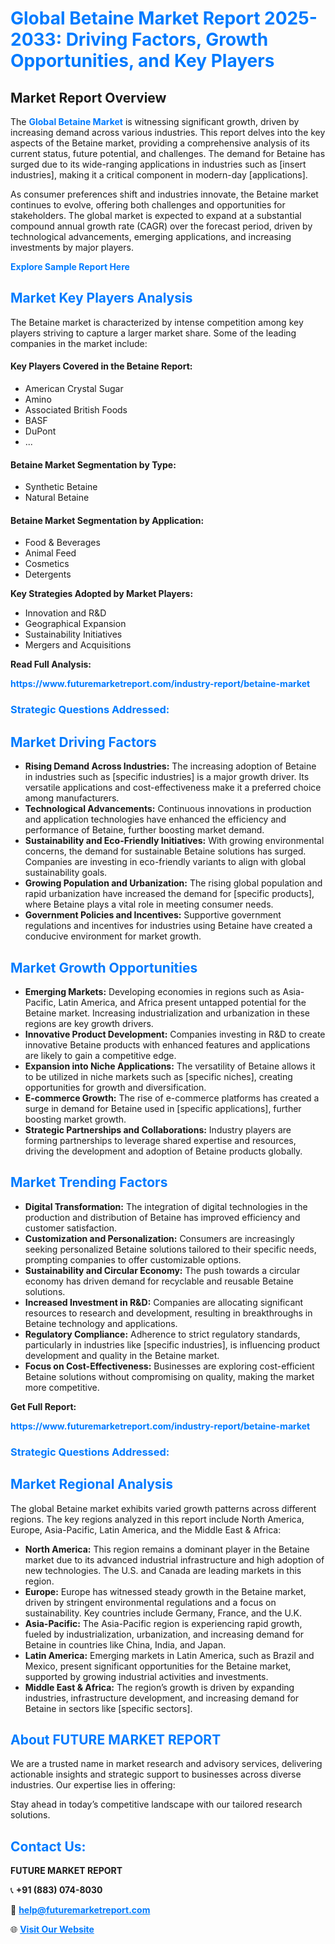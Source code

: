 <h1 style="color: #007BFF;">Global Betaine Market Report 2025-2033: Driving Factors, Growth Opportunities, and Key Players</h1>

<section id="overview">
<h2>Market Report Overview</h2>
<p>The <a href="https://www.futuremarketreport.com/industry-report/betaine-market" style="color: #007BFF; text-decoration: none;"><strong>Global Betaine Market</strong></a> is witnessing significant growth, driven by increasing demand across various industries. This report delves into the key aspects of the Betaine market, providing a comprehensive analysis of its current status, future potential, and challenges. The demand for Betaine has surged due to its wide-ranging applications in industries such as [insert industries], making it a critical component in modern-day [applications].</p>
<p>As consumer preferences shift and industries innovate, the Betaine market continues to evolve, offering both challenges and opportunities for stakeholders. The global market is expected to expand at a substantial compound annual growth rate (CAGR) over the forecast period, driven by technological advancements, emerging applications, and increasing investments by major players.</p>
</section>

<section id="overview">
<p><a href="https://www.futuremarketreport.com/request-sample/reportId=106344" style="color: #007BFF; text-decoration: none;"><strong>Explore Sample Report Here</strong></a></p>
</section>

<section id="key-players">
<h2 style="color: #007BFF;">Market Key Players Analysis</h2>
<p>The Betaine market is characterized by intense competition among key players striving to capture a larger market share. Some of the leading companies in the market include:</p>
<h4>Key Players Covered in the Betaine Report:</h4>
<ul><li>American Crystal Sugar</li><li>Amino</li><li>Associated British Foods</li><li>BASF</li><li>DuPont</li><li>...</li></ul>
<h4>Betaine Market Segmentation by Type:</h4>
<ul><li>Synthetic Betaine</li><li>Natural Betaine</li></ul>

<h4>Betaine Market Segmentation by Application:</h4>
<ul><li>Food &amp; Beverages</li><li>Animal Feed</li><li>Cosmetics</li><li>Detergents</li></ul>
<p><strong>Key Strategies Adopted by Market Players:</strong></p>
<ul>
<li>Innovation and R&D</li>
<li>Geographical Expansion</li>
<li>Sustainability Initiatives</li>
<li>Mergers and Acquisitions</li>
</ul>
</section>

<section>
<p><strong>Read Full Analysis: </strong></p><a href="https://www.futuremarketreport.com/industry-report/betaine-market" style="color: #007BFF; text-decoration: none;"><strong>https://www.futuremarketreport.com/industry-report/betaine-market</strong></a>
<h3 style="color: #007BFF;">Strategic Questions Addressed:</h3>
</section>

<section id="driving-factors">
<h2 style="color: #007BFF;">Market Driving Factors</h2>
<ul>
<li><strong>Rising Demand Across Industries:</strong> The increasing adoption of Betaine in industries such as [specific industries] is a major growth driver. Its versatile applications and cost-effectiveness make it a preferred choice among manufacturers.</li>
<li><strong>Technological Advancements:</strong> Continuous innovations in production and application technologies have enhanced the efficiency and performance of Betaine, further boosting market demand.</li>
<li><strong>Sustainability and Eco-Friendly Initiatives:</strong> With growing environmental concerns, the demand for sustainable Betaine solutions has surged. Companies are investing in eco-friendly variants to align with global sustainability goals.</li>
<li><strong>Growing Population and Urbanization:</strong> The rising global population and rapid urbanization have increased the demand for [specific products], where Betaine plays a vital role in meeting consumer needs.</li>
<li><strong>Government Policies and Incentives:</strong> Supportive government regulations and incentives for industries using Betaine have created a conducive environment for market growth.</li>
</ul>
</section>

<section id="growth-opportunities">
<h2 style="color: #007BFF;">Market Growth Opportunities</h2>
<ul>
<li><strong>Emerging Markets:</strong> Developing economies in regions such as Asia-Pacific, Latin America, and Africa present untapped potential for the Betaine market. Increasing industrialization and urbanization in these regions are key growth drivers.</li>
<li><strong>Innovative Product Development:</strong> Companies investing in R&D to create innovative Betaine products with enhanced features and applications are likely to gain a competitive edge.</li>
<li><strong>Expansion into Niche Applications:</strong> The versatility of Betaine allows it to be utilized in niche markets such as [specific niches], creating opportunities for growth and diversification.</li>
<li><strong>E-commerce Growth:</strong> The rise of e-commerce platforms has created a surge in demand for Betaine used in [specific applications], further boosting market growth.</li>
<li><strong>Strategic Partnerships and Collaborations:</strong> Industry players are forming partnerships to leverage shared expertise and resources, driving the development and adoption of Betaine products globally.</li>
</ul>
</section>

<section id="trending-factors">
<h2 style="color: #007BFF;">Market Trending Factors</h2>
<ul>
<li><strong>Digital Transformation:</strong> The integration of digital technologies in the production and distribution of Betaine has improved efficiency and customer satisfaction.</li>
<li><strong>Customization and Personalization:</strong> Consumers are increasingly seeking personalized Betaine solutions tailored to their specific needs, prompting companies to offer customizable options.</li>
<li><strong>Sustainability and Circular Economy:</strong> The push towards a circular economy has driven demand for recyclable and reusable Betaine solutions.</li>
<li><strong>Increased Investment in R&D:</strong> Companies are allocating significant resources to research and development, resulting in breakthroughs in Betaine technology and applications.</li>
<li><strong>Regulatory Compliance:</strong> Adherence to strict regulatory standards, particularly in industries like [specific industries], is influencing product development and quality in the Betaine market.</li>
<li><strong>Focus on Cost-Effectiveness:</strong> Businesses are exploring cost-efficient Betaine solutions without compromising on quality, making the market more competitive.</li>
</ul>
</section>

<section>
<p><strong>Get Full Report: </strong></p><a href="https://www.futuremarketreport.com/industry-report/betaine-market" style="color: #007BFF; text-decoration: none;"><strong>https://www.futuremarketreport.com/industry-report/betaine-market</strong></a>
<h3 style="color: #007BFF;">Strategic Questions Addressed:</h3>
</section>


<section id="regional-analysis">
<h2 style="color: #007BFF;">Market Regional Analysis</h2>
<p>The global Betaine market exhibits varied growth patterns across different regions. The key regions analyzed in this report include North America, Europe, Asia-Pacific, Latin America, and the Middle East & Africa:</p>
<ul>
<li><strong>North America:</strong> This region remains a dominant player in the Betaine market due to its advanced industrial infrastructure and high adoption of new technologies. The U.S. and Canada are leading markets in this region.</li>
<li><strong>Europe:</strong> Europe has witnessed steady growth in the Betaine market, driven by stringent environmental regulations and a focus on sustainability. Key countries include Germany, France, and the U.K.</li>
<li><strong>Asia-Pacific:</strong> The Asia-Pacific region is experiencing rapid growth, fueled by industrialization, urbanization, and increasing demand for Betaine in countries like China, India, and Japan.</li>
<li><strong>Latin America:</strong> Emerging markets in Latin America, such as Brazil and Mexico, present significant opportunities for the Betaine market, supported by growing industrial activities and investments.</li>
<li><strong>Middle East & Africa:</strong> The region’s growth is driven by expanding industries, infrastructure development, and increasing demand for Betaine in sectors like [specific sectors].</li>
</ul>
</section>

<footer>
<h2 style="color: #007BFF;">About FUTURE MARKET REPORT</h2>
<p>We are a trusted name in market research and advisory services, delivering actionable insights and strategic support to businesses across diverse industries. Our expertise lies in offering:</p>

<p>Stay ahead in today’s competitive landscape with our tailored research solutions.</p>

<h2 style="color: #007BFF;">Contact Us:</h2>
<p><strong>FUTURE MARKET REPORT</strong></p>
<p>📞 <strong>+91 (883) 074-8030</strong></p>
<p>📧 <strong><a href="mailto:help@futuremarketreport.com" style="color: #007BFF;">help@futuremarketreport.com</a></strong></p>
<p>🌐 <strong><a href="https://www.futuremarketreport.com/" style="color: #007BFF;">Visit Our Website</a></strong></p>
</footer>